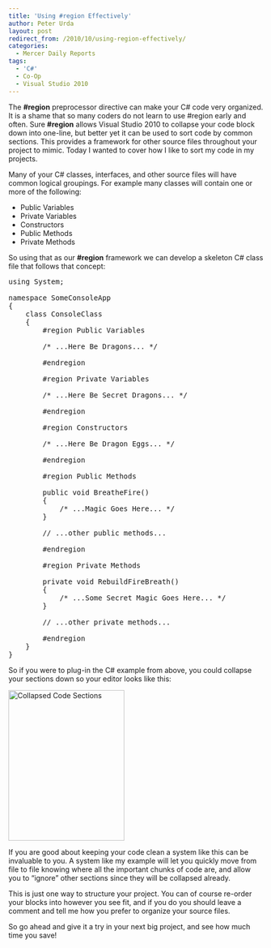 ```yaml
---
title: 'Using #region Effectively'
author: Peter Urda
layout: post
redirect_from: /2010/10/using-region-effectively/
categories:
  - Mercer Daily Reports
tags:
  - 'C#'
  - Co-Op
  - Visual Studio 2010
---
```

The **#region** preprocessor directive can make your C# code very organized. It is a shame that so many coders do not learn to use #region early and often. Sure **#region** allows Visual Studio 2010 to collapse your code block down into one-line, but better yet it can be used to sort code by common sections. This provides a framework for other source files throughout your project to mimic. Today I wanted to cover how I like to sort my code in my projects.

Many of your C# classes, interfaces, and other source files will have common logical groupings. For example many classes will contain one or more of the following:

  * Public Variables
  * Private Variables
  * Constructors
  * Public Methods
  * Private Methods

So using that as our **#region** framework we can develop a skeleton C# class file that follows that concept:

<pre class="brush: csharp; title: ; notranslate" title="">using System;

namespace SomeConsoleApp
{
    class ConsoleClass
    {
        #region Public Variables

        /* ...Here Be Dragons... */

        #endregion

        #region Private Variables

        /* ...Here Be Secret Dragons... */

        #endregion

        #region Constructors

        /* ...Here Be Dragon Eggs... */

        #endregion

        #region Public Methods

        public void BreatheFire()
        {
            /* ...Magic Goes Here... */
        }

        // ...other public methods...

        #endregion

        #region Private Methods

        private void RebuildFireBreath()
        {
            /* ...Some Secret Magic Goes Here... */
        }

        // ...other private methods...

        #endregion
    }
}
</pre>

So if you were to plug-in the C# example from above, you could collapse your sections down so your editor looks like this:

<img class="aligncenter size-full wp-image-1039" title="Collapsed Code Sections" src="http://www.peter-urda.com/wp/wp-content/uploads/2010/10/Collapsed-Dragons.png" alt="Collapsed Code Sections" width="229" height="297" />

If you are good about keeping your code clean a system like this can be invaluable to you. A system like my example will let you quickly move from file to file knowing where all the important chunks of code are, and allow you to &#8220;ignore&#8221; other sections since they will be collapsed already.

This is just one way to structure your project. You can of course re-order your blocks into however you see fit, and if you do you should leave a comment and tell me how you prefer to organize your source files.

So go ahead and give it a try in your next big project, and see how much time you save!